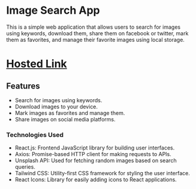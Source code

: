 # Image Search App
This is a simple web application that allows users to search for images using keywords, download them, share them on facebook or twitter, mark them as favorites, and manage their favorite images using local storage.

# [Hosted Link](https://image-search-app-nine-omega.vercel.app/)

## Features
   - Search for images using keywords.
   - Download images to your device.
   - Mark images as favorites and manage them.
   - Share images on social media platforms.
     
### Technologies Used
   - React.js: Frontend JavaScript library for building user interfaces.
   - Axios: Promise-based HTTP client for making requests to APIs.
   - Unsplash API: Used for fetching random images based on search queries.
   - Tailwind CSS: Utility-first CSS framework for styling the user interface.
   - React Icons: Library for easily adding icons to React applications.
